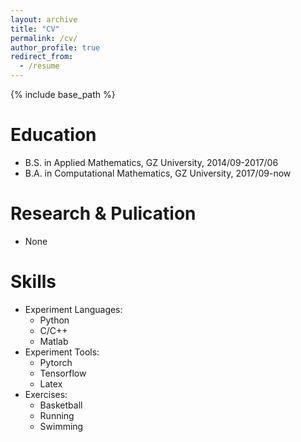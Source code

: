 ```yaml
---
layout: archive
title: "CV"
permalink: /cv/
author_profile: true
redirect_from:
  - /resume
---
```


{% include base_path %}

Education
======
* B.S. in Applied Mathematics, GZ University, 2014/09-2017/06
* B.A. in Computational Mathematics, GZ University, 2017/09-now

Research & Pulication
======
* None    

Skills
======
* Experiment Languages:
  * Python
  * C/C++
  * Matlab
* Experiment Tools:
  * Pytorch
  * Tensorflow
  * Latex
* Exercises:
  * Basketball
  * Running
  * Swimming


